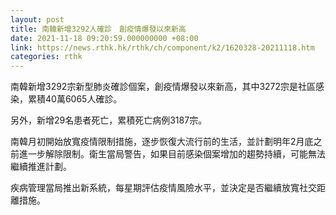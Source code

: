 ```yaml
---
layout: post
title: 南韓新增3292人確診　創疫情爆發以來新高
date: 2021-11-18 09:20:59.000000000 +08:00
link: https://news.rthk.hk/rthk/ch/component/k2/1620328-20211118.htm
categories: rthk
---
```


南韓新增3292宗新型肺炎確診個案，創疫情爆發以來新高，其中3272宗是社區感染，累積40萬6065人確診。

另外，新增29名患者死亡，累積死亡病例3187宗。

南韓月初開始放寬疫情限制措施，逐步恢復大流行前的生活，並計劃明年2月底之前進一步解除限制。衛生當局警告，如果目前感染個案增加的趨勢持續，可能無法繼續推進計劃。

疾病管理當局推出新系統，每星期評估疫情風險水平，並決定是否繼續放寬社交距離措施。
